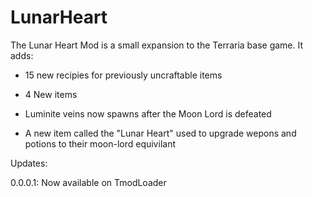 # LunarHeart

The Lunar Heart Mod is a small expansion to the Terraria base game. It adds:

* 15 new recipies for previously uncraftable items

* 4 New items

* Luminite veins now spawns after the Moon Lord is defeated

* A new item called the "Lunar Heart" used to upgrade wepons and potions to their moon-lord equivilant

Updates:

0.0.0.1: Now available on TmodLoader
